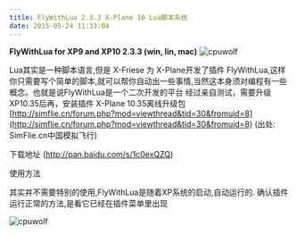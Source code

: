 ```yaml
---
title: FlyWithLua 2.3.3 X-Plane 10 Lua脚本系统
date: 2015-05-24 11:33:04
---
```





**FlyWithLua for XP9 and XP10 2.3.3 (win, lin, mac)**
![cpuwolf](/images/data/attachment/201505/24/192548okppvvqyk6qfq66o.jpg)

Lua其实是一种脚本语言,但是 X-Friese 为 X-Plane开发了插件 FlyWithLua,这样你只需要写个简单的脚本,就可以帮你自动出一些事情,当然这本身须对编程有一些概念。也就是说FlyWithLua是一个二次开发的平台
经过亲自测试，需要升级XP10.35后再，安装插件
X-Plane 10.35离线升级包
[http://simflie.cn/forum.php?mod=viewthread&tid=30&fromuid=8](http://simflie.cn/forum.php?mod=viewthread&tid=30&fromuid=8)
(出处: SimFlie.cn中国模拟飞行)


下载地址
(http://pan.baidu.com/s/1c0exQZQ)


使用方法



其实并不需要特别的使用,FlyWithLua是随着XP系统的启动,自动运行的.
确认插件运行正常的方法,是看它已经在插件菜单里出现

![cpuwolf](/images/data/attachment/201505/24/200519wqkr2lgl2kl8n5hk.gif)



